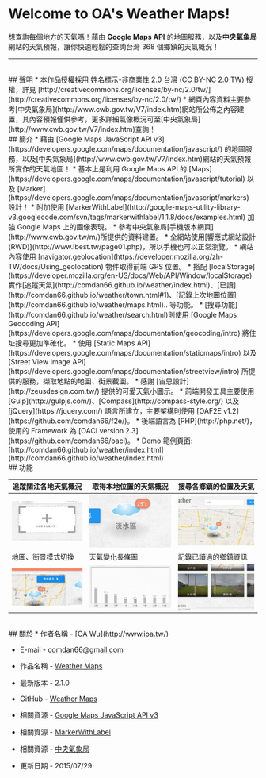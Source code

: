 # Welcome to OA's Weather Maps!

想查詢每個地方的天氣嗎！藉由 **Google Maps API** 的地圖服務，以及**中央氣象局**網站的天氣預報，讓你快速輕鬆的查詢台灣 368 個鄉鎮的天氣概況！


---

<br/>
## 聲明
* 本作品授權採用 姓名標示-非商業性 2.0 台灣 (CC BY-NC 2.0 TW) 授權，詳見 [http://creativecommons.org/licenses/by-nc/2.0/tw/](http://creativecommons.org/licenses/by-nc/2.0/tw/) 
* 網頁內容資料主要參考[中央氣象局](http://www.cwb.gov.tw/V7/index.htm)網站所公佈之內容建置，其內容預報僅供參考，更多詳細氣像概況可至[中央氣象局](http://www.cwb.gov.tw/V7/index.htm)查詢！


<br/>
## 簡介
* 藉由 [Google Maps JavaScript API v3](https://developers.google.com/maps/documentation/javascript/) 的地圖服務，以及[中央氣象局](http://www.cwb.gov.tw/V7/index.htm)網站的天氣預報所實作的天氣地圖！
* 基本上是利用 Google Maps API 的 [Maps](https://developers.google.com/maps/documentation/javascript/tutorial) 以及 [Marker](https://developers.google.com/maps/documentation/javascript/markers) 設計！
* 附加使用 [MarkerWithLabel](http://google-maps-utility-library-v3.googlecode.com/svn/tags/markerwithlabel/1.1.8/docs/examples.html) 加強 Google Maps 上的圖像表現。
* 參考中央氣象局[手機版本網頁](http://www.cwb.gov.tw/m/)所提供的資料建置。
* 全網站使用[響應式網站設計(RWD)](http://www.ibest.tw/page01.php)，所以手機也可以正常瀏覽。
* 網站內容使用 [navigator.geolocation](https://developer.mozilla.org/zh-TW/docs/Using_geolocation) 物件取得前端 GPS 位置。
* 搭配 [localStorage](https://developer.mozilla.org/en-US/docs/Web/API/Window/localStorage) 實作[追蹤天氣](http://comdan66.github.io/weather/index.html)、[已讀](http://comdan66.github.io/weather/town.html#1)、[記錄上次地圖位置](http://comdan66.github.io/weather/maps.html).. 等功能。
* [搜尋功能](http://comdan66.github.io/weather/search.html)則使用 [Google Maps Geocoding API](https://developers.google.com/maps/documentation/geocoding/intro) 將住址搜尋更加準確化。
* 使用 [Static Maps API](https://developers.google.com/maps/documentation/staticmaps/intro) 以及 [Street View Image API](https://developers.google.com/maps/documentation/streetview/intro) 所提供的服務，擷取地點的地圖、街景截圖。
* 感謝 [宙思設計](http://zeusdesign.com.tw/) 提供的可愛天氣小圖示。
* 前端開發工具主要使用 [Gulp](http://gulpjs.com/)、[Compass](http://compass-style.org/) 以及 [jQuery](https://jquery.com/) 語言所建立，主要架構則使用 [OAF2E v1.2](https://github.com/comdan66/f2e/)。
* 後端語言為 [PHP](http://php.net/)，使用的 Framework 為 [OACI version 2.3](https://github.com/comdan66/oaci)。
* Demo 範例頁面: [http://comdan66.github.io/weather/index.html](http://comdan66.github.io/weather/index.html)


<br/>
## 功能

| 追蹤關注各地天氣概況 | 取得本地位置的天氣概況 | 搜尋各鄉鎮的位置及天氣 |
| - | - | - |
| ![追蹤關注各地天氣概況](resource/image/readme/follow.png) | ![取得本地位置的天氣概況](resource/image/readme/position.png) | ![搜尋各鄉鎮的位置及天氣](resource/image/readme/search.png) |
| 地圖、街景模式切換 | 天氣變化長條圖 | 記錄已讀過的鄉鎮資訊 |
| ![地圖、街景模式切換](resource/image/readme/view.png) | ![天氣變化長條圖](resource/image/readme/weathers.png) | ![記錄已讀過的鄉鎮資訊](resource/image/readme/visited.png) |


<br/>
## 關於
* 作者名稱 - [OA Wu](http://www.ioa.tw/)

* E-mail - <comdan66@gmail.com>

* 作品名稱 - [Weather Maps](http://comdan66.github.io/weather/index.html)

* 最新版本 - 2.1.0

* GitHub - [Weather Maps](https://github.com/comdan66/weather)

* 相關資源 - [Google Maps JavaScript API v3](https://developers.google.com/maps/documentation/javascript/)

* 相關資源 - [MarkerWithLabel](http://google-maps-utility-library-v3.googlecode.com/svn/tags/markerwithlabel/1.1.8/docs/examples.html)

* 相關資源 - [中央氣象局](http://www.cwb.gov.tw/V7/index.htm)

* 更新日期 - 2015/07/29
